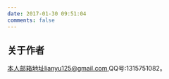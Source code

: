 ```yaml
---
date: 2017-01-30 09:51:04
comments: false
---
```


## 关于作者
本人邮箱地址lianyu125@gmail.com,QQ号:1315751082。


